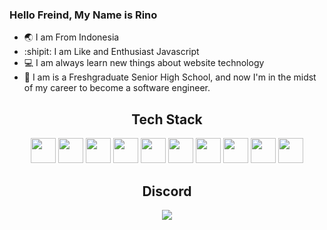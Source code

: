 ### Hello Freind, My Name is Rino

- 🌏 I am From Indonesia
- :shipit:  I am Like and Enthusiast Javascript
- :computer: I am always learn new things about website technology 
- :runner: I am is a Freshgraduate Senior High School, and now I'm in the midst of my career to become a software engineer.


<div align="center"> 
 <h2 align="center"> Tech Stack </h2>
 <img height="40" src="https://img.icons8.com/color/50/000000/html.png"/>
 <img height="40" src="https://img.icons8.com/color/48/26e07f/css.png"/>
 <img height="40" src="https://img.icons8.com/color/48/000000/js.png"/>
 <img height="40" src="https://img.icons8.com/color/48/000000/nodejs.png"/>
 <img height="40" src="https://img.icons8.com/plasticine/100/26e07f/react.png"/>
 <img height="40" src="https://img.icons8.com/officel/48/000000/php-logo.png"/>
<img height="40" src="https://img.icons8.com/color/48/000000/mysql-logo.png"/>
 <img height="40" src="https://img.icons8.com/color/48/000000/npm.png"/>
 <img height="40" src="https://img.icons8.com/color/48/000000/git.png"/>
 <img height="40" src="https://img.icons8.com/color/48/000000/figma.png"/>
</div>


<div align="center"><h2 align="center">Discord</h2><img src="https://discord.c99.nl/widget/theme-3/446571129100828672.png" /></div>
